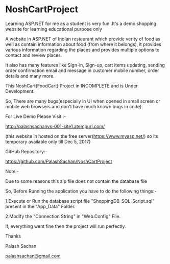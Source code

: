 # NoshCartProject


Learning ASP.NET for me as a student is very fun..It's a demo shopping website for learning educational purpose only

A website in ASP.NET of Indian restaurant which provide verity of
food as well as contain information about food (from where it belongs), it provides various
information regarding the places and provides multiple options to contact and review places.

It also has many features like Sign-in, Sign-up, cart items updating, sending order
confirmation email and message in customer mobile number, order details and many more.


This NoshCart(FoodCart) Project in INCOMPLETE and is Under Development.

So, There are many bugs(especially in UI when opened in small screen or mobile web browsers and don't have much known bugs in code).

For Live Demo Please Visit :-

http://palashsachanvs-001-site1.atempurl.com/

(this website in hosted on the free server(https://www.myasp.net/) so its temporary available only till Dec 5, 2017)

GitHub Repository:-

https://github.com/PalashSachan/NoshCartProject

Note:-

Due to some reasons this zip file does not contain the database file

So, Before Running the application you have to do the following things:-

1.Execute or Run the database script file "ShoppingDB_SQL_Script.sql" present in the "App_Data" Folder.

2.Modify the "Connection String" in "Web.Config" File.

If, everything went fine then the project will run perfectly.

Thanks

Palash Sachan

palashsachan@gmail.com
